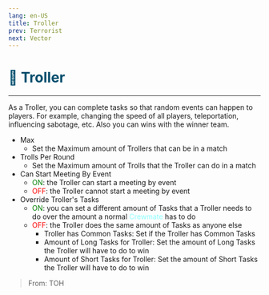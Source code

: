 ```yaml
---
lang: en-US
title: Troller
prev: Terrorist
next: Vector
---
```


# <font color="#004e6d">🧨 <b>Troller</b></font> <Badge text="Chaos" type="tip" vertical="middle"/>
---

As a Troller, you can complete tasks so that random events can happen to players. For example, changing the speed of all players, teleportation, influencing sabotage, etc. Also you can wins with the winner team.
* Max
  * Set the Maximum amount of Trollers that can be in a match
* Trolls Per Round
  * Set the Maximum amount of Trolls that the Troller can do in a match
* Can Start Meeting By Event
  * <font color=green>ON</font>: the Troller can start a meeting by event
  * <font color=red>OFF</font>: the Troller cannot start a meeting by event
* Override Troller's Tasks
  * <font color=green>ON</font>: you can set a different amount of Tasks that a Troller needs to do over the amount a normal <font color=#8cffff>Crewmate</font> has to do
  * <font color=red>OFF</font>: the Troller does the same amount of Tasks as anyone else
    * Troller has Common Tasks: Set if the Troller has Common Tasks
    * Amount of Long Tasks for Troller: Set the amount of Long Tasks the Troller will have to do to win
    * Amount of Short Tasks for Troller: Set the amount of Short Tasks the Troller will have to do to win

> From: TOH